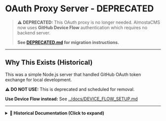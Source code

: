 # OAuth Proxy Server - DEPRECATED

> **⚠️ DEPRECATED:** This OAuth proxy is no longer needed. AlmostaCMS now uses **GitHub Device Flow** authentication which requires no backend server.
>
> **See [DEPRECATED.md](./DEPRECATED.md) for migration instructions.**

---

## Why This Exists (Historical)

This was a simple Node.js server that handled GitHub OAuth token exchange for local development.

**⚠️ DO NOT USE:** This is deprecated and scheduled for removal.

**Use Device Flow instead:** See [../docs/DEVICE_FLOW_SETUP.md](../docs/DEVICE_FLOW_SETUP.md)

---

<details>
<summary><strong>📜 Historical Documentation (Click to expand)</strong></summary>

---

## Setup

### 1. Install Dependencies

```bash
npm install
```

### 2. Configure GitHub OAuth App

1. Go to https://github.com/settings/developers
2. Create a new OAuth App with these settings:
   - **Application name:** AlmostaCMS Development
   - **Homepage URL:** http://localhost:3000
   - **Authorization callback URL:** http://localhost:3000/auth/callback
3. Copy the **Client ID** and **Client Secret**

### 3. Create .env File

Copy the example and add your credentials:

```bash
cp .env.example .env
```

Edit `.env` and add your GitHub OAuth credentials:

```bash
GITHUB_CLIENT_ID=your_client_id_here
GITHUB_CLIENT_SECRET=your_client_secret_here
```

---

## Usage

### Start the Server

```bash
npm start
```

Or directly:

```bash
node server.js
```

The server will start on **http://localhost:3001**

### Test the Server

Check if it's running:

```bash
curl http://localhost:3001/health
```

Expected response:
```json
{
  "status": "ok",
  "message": "OAuth proxy server is running"
}
```

---

## How It Works

1. React app redirects user to GitHub OAuth
2. User authorizes the app
3. GitHub redirects back to React app with authorization `code`
4. React app sends `code` to this proxy server
5. Proxy exchanges `code` for `access_token` using GitHub API
6. Proxy returns `access_token` to React app
7. React app stores token and makes authenticated requests

---

## Security Notes

- **Never commit `.env` file** (it contains your client secret)
- The `.gitignore` file is configured to exclude `.env`
- This proxy uses CORS to only allow requests from `http://localhost:3000`
- Client secret is kept server-side and never exposed to the browser

---

## Endpoints

### GET /health
Health check endpoint

**Response:**
```json
{
  "status": "ok",
  "message": "OAuth proxy server is running"
}
```

### POST /auth/token
Exchange OAuth code for access token

**Request:**
```json
{
  "code": "github_authorization_code"
}
```

**Response (Success):**
```json
{
  "access_token": "gho_xxxxxxxxxxxxx",
  "token_type": "bearer",
  "scope": "repo,workflow"
}
```

**Response (Error):**
```json
{
  "error": "Token exchange failed",
  "details": "error message"
}
```

---

## Troubleshooting

### Server won't start

**Check Node.js version:**
```bash
node --version  # Should be 16+ or higher
```

**Reinstall dependencies:**
```bash
rm -rf node_modules package-lock.json
npm install
```

### "GitHub credentials not found" warning

Make sure your `.env` file exists and contains valid credentials:

```bash
cat .env
```

Should show:
```
GITHUB_CLIENT_ID=your_actual_client_id
GITHUB_CLIENT_SECRET=your_actual_client_secret
```

### Token exchange fails

**Check GitHub OAuth App settings:**
- Callback URL must be: `http://localhost:3000/auth/callback`
- Client ID and secret must match your `.env` file

**Check server logs:**
The server logs all requests and errors. Look for error messages in the terminal.

---

## Development Workflow

1. Start the OAuth proxy server (this directory):
   ```bash
   npm start
   ```

2. In another terminal, start the React app:
   ```bash
   cd ../react-cms
   npm run dev
   ```

3. Visit http://localhost:3000 and test the login flow

---

## Production Migration

When moving to production, replace this proxy with:

### Option 1: Cloudflare Workers (Recommended)

See [`docs/OAUTH_SETUP.md`](../docs/OAUTH_SETUP.md) for instructions.

Benefits:
- Free tier: 100,000 requests/day
- Serverless, no maintenance
- Global edge network
- Automatic scaling

### Option 2: Other Serverless Options

- AWS Lambda + API Gateway
- Vercel Serverless Functions
- Netlify Functions

---

## Files

- `server.js` - Main server code
- `package.json` - Dependencies and scripts
- `.env` - Your GitHub OAuth credentials (git-ignored)
- `.env.example` - Template for environment variables
- `.gitignore` - Ensures secrets aren't committed
- `README.md` - This file
</details>
